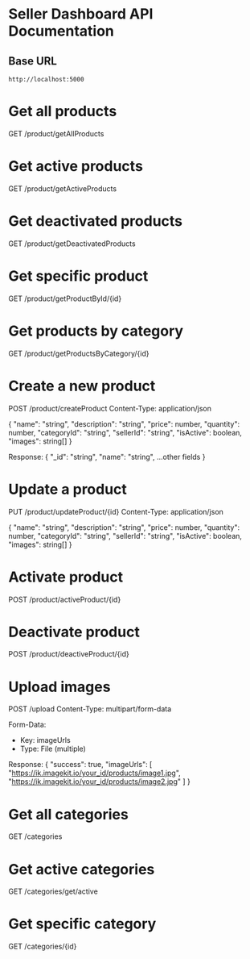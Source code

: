 # Seller Dashboard API Documentation

## Base URL
```http
http://localhost:5000
```

# Get all products
GET /product/getAllProducts

# Get active products
GET /product/getActiveProducts

# Get deactivated products
GET /product/getDeactivatedProducts

# Get specific product
GET /product/getProductById/{id}

# Get products by category
GET /product/getProductsByCategory/{id}

# Create a new product
POST /product/createProduct
Content-Type: application/json

{
    "name": "string",
    "description": "string",
    "price": number,
    "quantity": number,
    "categoryId": "string",
    "sellerId": "string",
    "isActive": boolean,
    "images": string[]
}

Response: {
    "_id": "string",
    "name": "string",
    ...other fields
}

# Update a product
PUT /product/updateProduct/{id}
Content-Type: application/json

{
    "name": "string",
    "description": "string",
    "price": number,
    "quantity": number,
    "categoryId": "string",
    "sellerId": "string",
    "isActive": boolean,
    "images": string[]
}

# Activate product
POST /product/activeProduct/{id}

# Deactivate product
POST /product/deactiveProduct/{id}

# Upload images
POST /upload
Content-Type: multipart/form-data

Form-Data:
- Key: imageUrls
- Type: File (multiple)

Response: {
    "success": true,
    "imageUrls": [
        "https://ik.imagekit.io/your_id/products/image1.jpg",
        "https://ik.imagekit.io/your_id/products/image2.jpg"
    ]
}

# Get all categories
GET /categories

# Get active categories
GET /categories/get/active

# Get specific category
GET /categories/{id}
